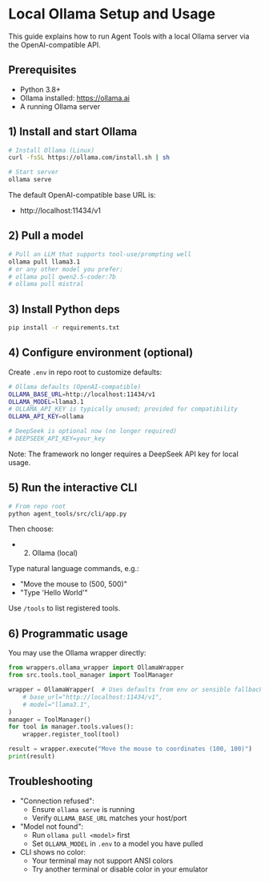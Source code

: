 # Local Ollama Setup and Usage

This guide explains how to run Agent Tools with a local Ollama server via the OpenAI-compatible API.

## Prerequisites

- Python 3.8+
- Ollama installed: https://ollama.ai
- A running Ollama server

## 1) Install and start Ollama

```bash
# Install Ollama (Linux)
curl -fsSL https://ollama.com/install.sh | sh

# Start server
ollama serve
```

The default OpenAI-compatible base URL is:
- http://localhost:11434/v1

## 2) Pull a model

```bash
# Pull an LLM that supports tool-use/prompting well
ollama pull llama3.1
# or any other model you prefer:
# ollama pull qwen2.5-coder:7b
# ollama pull mistral
```

## 3) Install Python deps

```bash
pip install -r requirements.txt
```

## 4) Configure environment (optional)

Create `.env` in repo root to customize defaults:

```bash
# Ollama defaults (OpenAI-compatible)
OLLAMA_BASE_URL=http://localhost:11434/v1
OLLAMA_MODEL=llama3.1
# OLLAMA_API_KEY is typically unused; provided for compatibility
OLLAMA_API_KEY=ollama

# DeepSeek is optional now (no longer required)
# DEEPSEEK_API_KEY=your_key
```

Note: The framework no longer requires a DeepSeek API key for local usage.

## 5) Run the interactive CLI

```bash
# From repo root
python agent_tools/src/cli/app.py
```

Then choose:
- 2) Ollama (local)

Type natural language commands, e.g.:
- "Move the mouse to (500, 500)"
- "Type 'Hello World'"

Use `/tools` to list registered tools.

## 6) Programmatic usage

You may use the Ollama wrapper directly:

```python
from wrappers.ollama_wrapper import OllamaWrapper
from src.tools.tool_manager import ToolManager

wrapper = OllamaWrapper(  # Uses defaults from env or sensible fallbacks
    # base_url="http://localhost:11434/v1",
    # model="llama3.1",
)
manager = ToolManager()
for tool in manager.tools.values():
    wrapper.register_tool(tool)

result = wrapper.execute("Move the mouse to coordinates (100, 100)")
print(result)
```

## Troubleshooting

- "Connection refused":
  - Ensure `ollama serve` is running
  - Verify `OLLAMA_BASE_URL` matches your host/port
- "Model not found":
  - Run `ollama pull <model>` first
  - Set `OLLAMA_MODEL` in `.env` to a model you have pulled
- CLI shows no color:
  - Your terminal may not support ANSI colors
  - Try another terminal or disable color in your emulator